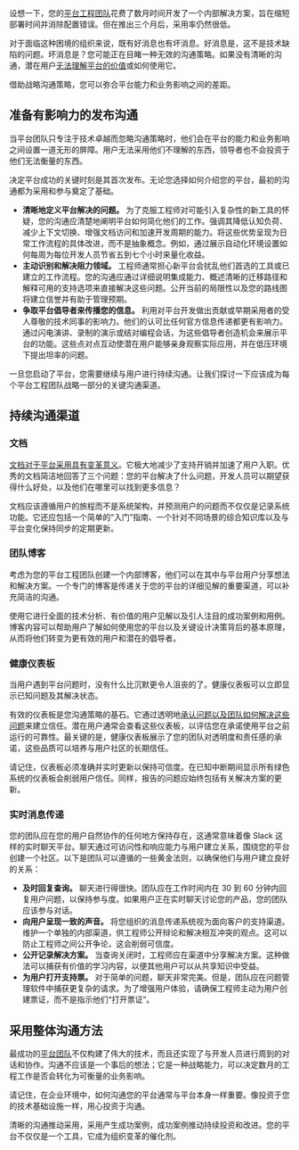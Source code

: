 设想一下，您的[平台工程团队](https://thenewstack.io/platform-engineering/)花费了数月时间开发了一个内部解决方案，旨在缩短部署时间并消除配置错误。但在推出三个月后，采用率仍然很低。

对于面临这种困境的组织来说，既有好消息也有坏消息。好消息是，这不是技术缺陷的问题。坏消息是？您可能正在目睹一种无效的沟通策略。如果没有清晰的沟通，潜在用户[无法理解平台的价值](https://thenewstack.io/five-ways-your-platform-engineering-journey-can-derail/)或如何使用它。

借助战略沟通策略，您可以弥合平台能力和业务影响之间的差距。

## 准备有影响力的发布沟通

当平台团队只专注于技术卓越而忽略沟通策略时，他们会在平台的能力和业务影响之间设置一道无形的屏障。用户无法采用他们不理解的东西，领导者也不会投资于他们无法衡量的东西。

决定平台成功的关键时刻是其首次发布。无论您选择如何介绍您的平台，最初的沟通都为采用和参与奠定了基础。

* **清晰地定义平台解决的问题。** 为了克服工程师对可能引入复杂性的新工具的怀疑，您的沟通应清楚地阐明平台如何简化他们的工作。强调其降低认知负荷、减少上下文切换、增强文档访问和加速开发周期的能力。将这些优势呈现为日常工作流程的具体改进，而不是抽象概念。例如，通过展示自动化环境设置如何每周为每位开发人员节省五到七个小时来量化收益。
* **主动识别和解决阻力领域。** 工程师通常担心新平台会扰乱他们首选的工具或已建立的工作流程。您的沟通应通过详细说明集成能力、概述清晰的迁移路径和解释可用的支持选项来直接解决这些问题。公开当前的局限性以及您的路线图将建立信誉并有助于管理预期。
* **争取平台倡导者来传播您的信息。** 利用对平台开发做出贡献或早期采用者的受人尊敬的技术同事的影响力。他们的认可比任何官方信息传递都更有影响力。通过闪电演讲、录制的演示或结对编程会话，为这些倡导者创造机会来展示平台的功能。这些点对点互动使潜在用户能够亲身观察实际应用，并在低压环境下提出坦率的问题。

一旦您启动了平台，您需要继续与用户进行持续沟通。让我们探讨一下应该成为每个平台工程团队战略一部分的关键沟通渠道。

## 持续沟通渠道

### 文档

[文档对于平台采用具有变革意义](https://thenewstack.io/documentation-is-more-than-your-thinnest-viable-platform/)。它极大地减少了支持开销并加速了用户入职。优秀的文档简洁地回答了三个问题：您的平台解决了什么问题，开发人员可以期望获得什么好处，以及他们在哪里可以找到更多信息？

文档应该遵循用户的旅程而不是系统架构，并预测用户的问题而不仅仅是记录系统功能。它还应包括一个简单的“入门”指南、一个针对不同场景的综合知识库以及与平台变化保持同步的定期更新。

### 团队博客

考虑为您的平台工程团队创建一个内部博客，他们可以在其中与平台用户分享想法和解决方案。一个专门的博客是传递关于您的平台的详细见解的重要渠道，可以补充简洁的沟通。

使用它进行全面的技术分析、有价值的用户见解以及引人注目的成功案例和用例。博客内容可以帮助用户了解如何使用您的平台以及关键设计决策背后的基本原理，从而将他们转变为更有效的用户和潜在的倡导者。

### 健康仪表板

当用户遇到平台问题时，没有什么比沉默更令人沮丧的了。健康仪表板可以立即显示已知问题及其解决状态。

有效的仪表板是您沟通策略的基石。它通过透明地[承认问题以及团队如何解决这些问题](https://thenewstack.io/building-high-performance-software-development-teams-7-tips/)来建立信任。潜在用户通常会查看这些仪表板，以评估您在承诺使用平台之前运行的可靠性。最关键的是，健康仪表板展示了您的团队对透明度和责任感的承诺，这些品质可以培养与用户社区的长期信任。

请记住，仪表板必须准确并实时更新以保持可信度。在已知中断期间显示所有绿色系统的仪表板会削弱用户信任。同样，报告的问题应始终包括有关解决方案的更新。

### 实时消息传递

您的团队应在您的用户自然协作的任何地方保持存在，这通常意味着像 Slack 这样的实时聊天平台。聊天通过可访问性和响应能力与用户建立关系，围绕您的平台创建一个社区。以下是团队可以遵循的一些黄金法则，以确保他们与用户建立良好的关系：

* **及时回复查询。** 聊天进行得很快。团队应在工作时间内在 30 到 60 分钟内回复用户问题，以保持参与度。如果用户正在实时聊天讨论您的产品，您的团队应该参与对话。
* **向用户呈现一致的声音。** 将您组织的消息传递系统视为面向客户的支持渠道。维护一个单独的内部渠道，供工程师公开辩论和解决相互冲突的观点。这可以防止工程师之间公开争论，这会削弱可信度。
* **公开记录解决方案。** 当查询关闭时，工程师应在渠道中分享解决方案。这种做法可以捕获有价值的学习内容，以便其他用户可以从共享知识中受益。
* **为用户打开支持票。** 对于简单的问题，聊天非常完美。但是，团队应在问题管理软件中捕获更复杂的请求。为了增强用户体验，请确保工程师主动为用户创建票证，而不是指示他们“打开票证”。

## 采用整体沟通方法

最成功的[平台团队](https://thenewstack.io/platform-teams-adopt-these-7-developer-productivity-drivers/)不仅构建了伟大的技术，而且还实现了与开发人员进行周到的对话和协作。沟通不应该是一个事后的想法；它是一种战略能力，可以决定数月的工程工作是否会转化为可衡量的业务影响。

请记住，在企业环境中，如何沟通您的平台通常与平台本身一样重要。像投资于您的技术基础设施一样，用心投资于沟通。

清晰的沟通推动采用，采用产生成功案例，成功案例推动持续投资和改进。您的平台不仅仅是一个工具，它成为组织变革的催化剂。